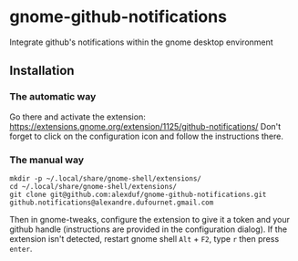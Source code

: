 # gnome-github-notifications
Integrate github's notifications within the gnome desktop environment

## Installation

### The automatic way
Go there and activate the extension: https://extensions.gnome.org/extension/1125/github-notifications/
Don't forget to click on the configuration icon and follow the instructions there.

### The manual way

```
mkdir -p ~/.local/share/gnome-shell/extensions/
cd ~/.local/share/gnome-shell/extensions/
git clone git@github.com:alexduf/gnome-github-notifications.git github.notifications@alexandre.dufournet.gmail.com
```

Then in gnome-tweaks, configure the extension to give it a token and your github handle (instructions are provided in the configuration dialog).
If the extension isn't detected, restart gnome shell `Alt` + `F2`, type `r` then press `enter`.


